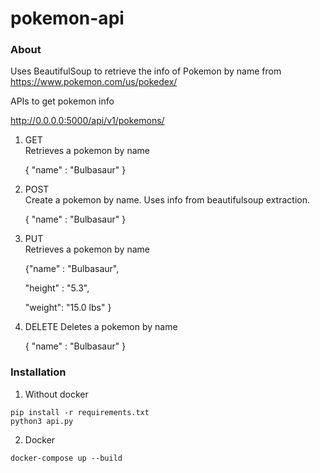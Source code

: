 # pokemon-api

### About

Uses BeautifulSoup to retrieve the info of Pokemon by name from 
https://www.pokemon.com/us/pokedex/


APIs to get pokemon info

http://0.0.0.0:5000/api/v1/pokemons/    
 
1. GET     
   Retrieves a pokemon by name  
   
   {
   "name" : "Bulbasaur"
   }
   

2. POST     
   Create a pokemon by name. Uses info from beautifulsoup extraction.
   
   {
   "name" : "Bulbasaur"
   }   


3. PUT     
   Retrieves a pokemon by name  
   
   {"name" : "Bulbasaur",
   
   "height" : "5.3",
   
   "weight": "15.0 lbs"
   }   
   

4. DELETE 
   Deletes a pokemon by name  
   
   {
   "name" : "Bulbasaur"
   }   


### Installation
1. Without docker
```
pip install -r requirements.txt
python3 api.py
```
2. Docker 
```
docker-compose up --build
```
